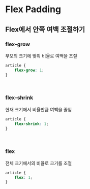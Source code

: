 # Flex Padding
## Flex에서 안쪽 여백 조절하기
### flex-grow
부모의 크기에 맞춰 비율로 여백을 조절
``` css
article {
    flex-grow: 1;
}
```

<br>

### flex-shrink
현재 크기에서 비율만큼 여백을 줄임
``` css
article {
    flex-shrink: 1;
}
```

<br>

### flex
전체 크기에서의 비율로 크기를 조절
``` css
article {
    flex: 1;
}
```